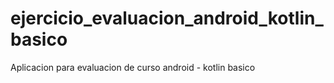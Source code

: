 # ejercicio_evaluacion_android_kotlin_basico
Aplicacion para evaluacion de curso android - kotlin basico
